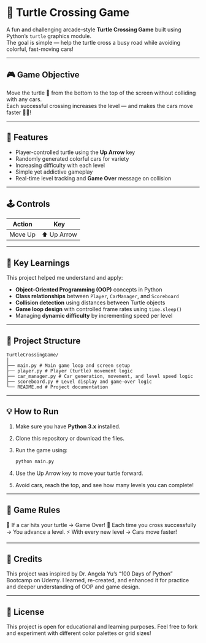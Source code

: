 # 🐢 Turtle Crossing Game

A fun and challenging arcade-style **Turtle Crossing Game** built using Python’s `turtle` graphics module.  
The goal is simple — help the turtle cross a busy road while avoiding colorful, fast-moving cars!

---

## 🎮 Game Objective

Move the turtle 🐢 from the bottom to the top of the screen without colliding with any cars.  
Each successful crossing increases the level — and makes the cars move faster 🚗💨!

---

## 🧩 Features

- Player-controlled turtle using the **Up Arrow** key  
- Randomly generated colorful cars for variety  
- Increasing difficulty with each level  
- Simple yet addictive gameplay  
- Real-time level tracking and **Game Over** message on collision  

---

## 🕹️ Controls

| Action | Key |
|--------|-----|
| Move Up | ⬆️ Up Arrow |

---

## 🧠 Key Learnings

This project helped me understand and apply:
- **Object-Oriented Programming (OOP)** concepts in Python  
- **Class relationships** between `Player`, `CarManager`, and `Scoreboard`  
- **Collision detection** using distances between Turtle objects  
- **Game loop design** with controlled frame rates using `time.sleep()`  
- Managing **dynamic difficulty** by incrementing speed per level  

---

## 📂 Project Structure

```
TurtleCrossingGame/
│
├── main.py # Main game loop and screen setup
├── player.py # Player (turtle) movement logic
├── car_manager.py # Car generation, movement, and level speed logic
├── scoreboard.py # Level display and game-over logic
└── README.md # Project documentation

```

---

## 💡 How to Run

1. Make sure you have **Python 3.x** installed.  
2. Clone this repository or download the files.  
3. Run the game using:

   ```bash
   python main.py
   ```
4. Use the Up Arrow key to move your turtle forward.
5. Avoid cars, reach the top, and see how many levels you can complete!

---

## 🏁 Game Rules

🚗 If a car hits your turtle → Game Over!
🐢 Each time you cross successfully → You advance a level.
⚡ With every new level → Cars move faster!

---

## 🙌 Credits

This project was inspired by Dr. Angela Yu’s “100 Days of Python” Bootcamp on Udemy.
I learned, re-created, and enhanced it for practice and deeper understanding of OOP and game design.

---

## 📜 License

This project is open for educational and learning purposes.
Feel free to fork and experiment with different color palettes or grid sizes!
